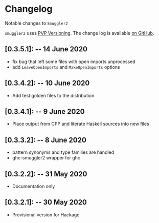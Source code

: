 # Changelog

Notable changes to `Smuggler2`

`smuggler2` uses [PVP Versioning][1].
The change log is available [on GitHub][2].

##  [0.3.5.1]: --  14 June 2020
- fix bug that left some files with open imports unprocessed
- add `LeaveOpenImports` and `MakeOpenImports` options

##  [0.3.4.2]: --  10 June 2020
- Add test golden files to the distribution

##  [0.3.4.1]: --  9 June 2020
- Place output from CPP and literate Haskell sources into new files

##  [0.3.3.2]: --  8 June 2020
- pattern synonyms and type families are handled
- ghc-smuggler2 wrapper for ghc

##  [0.3.2.2]: --  31 May 2020
- Documentation only

##  [0.3.2.1]: --  30 May 2020
- Provisional version for Hackage


[1]: https://pvp.haskell.org
[2]: https://github.com/jrp2014/smuggler2/releases
